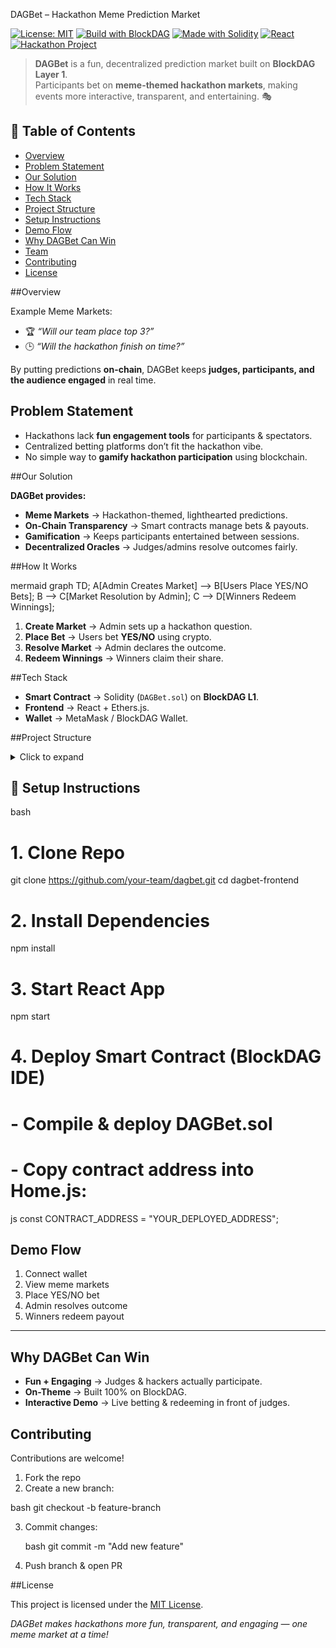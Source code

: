 
DAGBet – Hackathon Meme Prediction Market  

[![License: MIT](https://img.shields.io/badge/License-MIT-yellow.svg)](LICENSE) 
[![Build with BlockDAG](https://img.shields.io/badge/Built%20On-BlockDAG-blue)](#) 
[![Made with Solidity](https://img.shields.io/badge/Smart%20Contracts-Solidity-black)](#) 
[![React](https://img.shields.io/badge/Frontend-React-blue)](#) 
[![Hackathon Project](https://img.shields.io/badge/Hackathon-2025-orange)](#)  

> **DAGBet** is a fun, decentralized prediction market built on **BlockDAG Layer 1**.  
> Participants bet on **meme-themed hackathon markets**, making events more interactive, transparent, and entertaining. 🎭  


## 📑 Table of Contents  
- [Overview](#-overview)  
- [Problem Statement](#-problem-statement)  
- [Our Solution](#-our-solution)  
- [How It Works](#️-how-it-works)  
- [Tech Stack](#-tech-stack)  
- [Project Structure](#-project-structure)  
- [Setup Instructions](#-setup-instructions)  
- [Demo Flow](#-demo-flow)  
- [Why DAGBet Can Win](#-why-dagbet-can-win)  
- [Team](#-team)  
- [Contributing](#-contributing)  
- [License](#-license)  

##Overview  

Example Meme Markets:  
- 🏆 *“Will our team place top 3?”*  
- 🕒 *“Will the hackathon finish on time?”*  

By putting predictions **on-chain**, DAGBet keeps **judges, participants, and the audience engaged** in real time.  

## Problem Statement  
- Hackathons lack **fun engagement tools** for participants & spectators.  
- Centralized betting platforms don’t fit the hackathon vibe.  
- No simple way to **gamify hackathon participation** using blockchain.  

##Our Solution  

**DAGBet provides:**  
- **Meme Markets** → Hackathon-themed, lighthearted predictions.  
-  **On-Chain Transparency** → Smart contracts manage bets & payouts.  
- **Gamification** → Keeps participants entertained between sessions.  
- **Decentralized Oracles** → Judges/admins resolve outcomes fairly.  

##How It Works  

mermaid
graph TD;
    A[Admin Creates Market] --> B[Users Place YES/NO Bets];
    B --> C[Market Resolution by Admin];
    C --> D[Winners Redeem Winnings];

1. **Create Market** → Admin sets up a hackathon question.
2. **Place Bet** → Users bet **YES/NO** using crypto.
3. **Resolve Market** → Admin declares the outcome.
4. **Redeem Winnings** → Winners claim their share.

##Tech Stack

* **Smart Contract** → Solidity (`DAGBet.sol`) on **BlockDAG L1**.
* **Frontend** → React + Ethers.js.
* **Wallet** → MetaMask / BlockDAG Wallet.


##Project Structure

<details>
<summary>Click to expand</summary>


dagbet-frontend/
│── src/
│   ├── pages/
│   │   ├── Home.js           # List meme markets
│   │   ├── MarketDetails.js  # Bet on YES/NO
│   │   ├── MyBets.js         # User’s active bets
│   │   └── Admin.js          # Resolve markets
│   ├── components/
│   │   ├── MarketCard.js
│   │   └── BetForm.js
│   ├── DAGBet.json           # ABI from smart contract
│   └── App.js
│── contracts/
│   └── DAGBet.sol            # Smart contract


</details>



## 🔧 Setup Instructions

bash
# 1. Clone Repo
git clone https://github.com/your-team/dagbet.git
cd dagbet-frontend

# 2. Install Dependencies
npm install

# 3. Start React App
npm start

# 4. Deploy Smart Contract (BlockDAG IDE)
#    - Compile & deploy DAGBet.sol
#   - Copy contract address into Home.js:

js
const CONTRACT_ADDRESS = "YOUR_DEPLOYED_ADDRESS";

## Demo Flow

1.  Connect wallet
2.  View meme markets
3.  Place YES/NO bet
4.  Admin resolves outcome
5.  Winners redeem payout

---

##  Why DAGBet Can Win

*  **Fun + Engaging** → Judges & hackers actually participate.
*  **On-Theme** → Built 100% on BlockDAG.
*  **Interactive Demo** → Live betting & redeeming in front of judges.

## Contributing

Contributions are welcome!

1. Fork the repo
2. Create a new branch:

  bash
   git checkout -b feature-branch
   
3. Commit changes:

   bash
   git commit -m "Add new feature"
   
5. Push branch & open PR


##License

This project is licensed under the [MIT License](LICENSE).


*DAGBet makes hackathons more fun, transparent, and engaging — one meme market at a time!*
